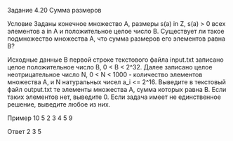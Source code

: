 Задание 4.20
Сумма размеров

Условие
Заданы конечное множество A, размеры s(a) in Z, s(a) > 0 всех элементов a in A и положительное целое число B.
Существует ли такое подмножество множества A, что сумма размеров его элементов равна B?

Исходные данные
В первой строке текстового файла input.txt записано целое положительное число B, 0 < B < 2^32.
Далее записано целое неотрицательное число N, 0 < N < 1000 - количество элементов множества A,
и N натуральных чисел a_i <= 2^16. Выведите в текстовый файл output.txt те элементы множества A,
сумма которых равна B. Если таких элементов нет, выведите 0. Если задача имеет не единственное решение, выведите любое из них.

Пример
10
5
2 3 4 5 9

Ответ
2 3 5
